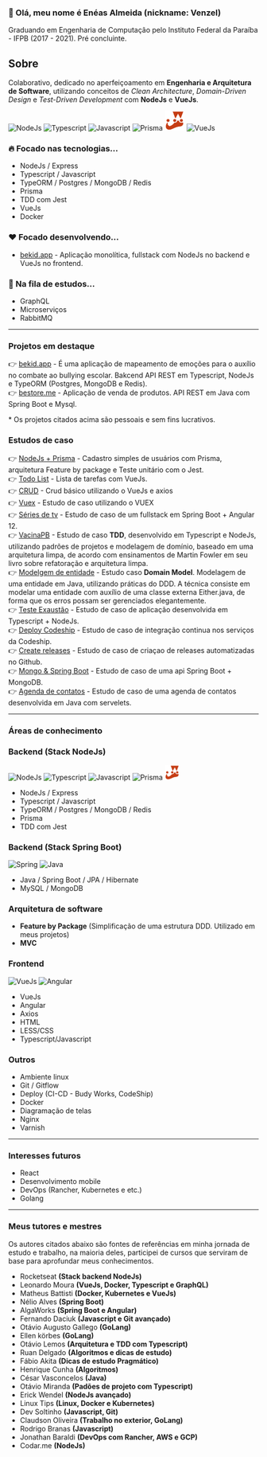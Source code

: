 ### 👋 Olá, meu nome é Enéas Almeida (nickname: Venzel)

Graduando em Engenharia de Computação pelo Instituto Federal da Paraíba - IFPB (2017 - 2021). Pré concluinte.

## Sobre

Colaborativo, dedicado no aperfeiçoamento em <b>Engenharia e Arquitetura de Software</b>, utilizando conceitos de _Clean Architecture_, _Domain-Driven Design_ e _Test-Driven Development_ com **NodeJs** e **VueJs**.

<p align="left">
  <img src="https://cdn.worldvectorlogo.com/logos/nodejs-2.svg" alt="NodeJs" title="NodeJs" height="45" /> 
  <img src="https://cdn.worldvectorlogo.com/logos/typescript.svg" alt="Typescript" title="Typescript" width="40" height="40" /> 
  <img src="https://cdn.worldvectorlogo.com/logos/logo-javascript.svg" alt="Javascript" title="Javascript" width="40" height="40" /> 
  <img src="https://cdn.worldvectorlogo.com/logos/prisma-4.svg" alt="Prisma" title="Prisma" width="40" height="40" /> 
  <img src="./images/jest.svg" alt="Jest" title="Jest" width="40" height="40" />  
  <img src="https://cdn.worldvectorlogo.com/logos/vue-9.svg" alt="VueJs" title="VueJs" width="40" height="40" /> 
</p>

### 🔥 Focado nas tecnologias...

-   NodeJs / Express
-   Typescript / Javascript
-   TypeORM / Postgres / MongoDB / Redis
-   Prisma
-   TDD com Jest
-   VueJs
-   Docker

### ❤️ Focado desenvolvendo...

-   <a href="https://github.com/venzel/bekid-backend">bekid.app</a> - Aplicação monolítica, fullstack com NodeJs no backend e VueJs no frontend.<br />

### 📜 Na fila de estudos...

-   GraphQL
-   Microserviços
-   RabbitMQ

<hr>

### Projetos em destaque

👉 <a href="https://github.com/venzel/bekid-backend">bekid.app</a> - É uma aplicação de mapeamento de emoções para o auxílio no combate ao bullying escolar. Bakcend API REST em Typescript, NodeJs e TypeORM (Postgres, MongoDB e Redis).<br />
👉 <a href="https://github.com/venzel/bestore">bestore.me</a> - Aplicação de venda de produtos. API REST em Java com Spring Boot e Mysql. <br />

\* Os projetos citados acima são pessoais e sem fins lucrativos.

### Estudos de caso

👉 <a href="https://github.com/venzel/nodejs-prisma">NodeJs + Prisma</a> - Cadastro simples de usuários com Prisma, arquitetura Feature by package e Teste unitário com o Jest.<br />
👉 <a href="https://github.com/venzel/todo-vue">Todo List</a> - Lista de tarefas com VueJs.<br />
👉 <a href="https://github.com/venzel/crud-axios-vue">CRUD</a> - Crud básico utilizando o VueJs e axios<br />
👉 <a href="https://github.com/venzel/vuex">Vuex</a> - Estudo de caso utilizando o VUEX<br />
👉 <a href="https://github.com/venzel/series-tv-backend">Séries de tv</a> - Estudo de caso de um fullstack em Spring Boot + Angular 12.<br />
👉 <a href="https://github.com/venzel/vacina_pb">VacinaPB</a> - Estudo de caso **TDD**, desenvolvido em Typescript e NodeJs, utilizando padrões de projetos e modelagem de domínio, baseado em uma arquitetura limpa, de acordo com ensinamentos de Martin Fowler em seu livro sobre refatoração e arquitetura limpa.<br />
👉 <a href="https://github.com/venzel/modelagem_entidade">Modelgem de entidade</a> - Estudo caso **Domain Model**. Modelagem de uma entidade em Java, utilizando práticas do DDD. A técnica consiste em modelar uma entidade com auxílio de uma classe externa Either.java, de forma que os erros possam ser gerenciados elegantemente.<br />
👉 <a href="https://github.com/venzel/teste_exaustao">Teste Exaustão</a> - Estudo de caso de aplicação desenvolvida em Typescript + NodeJs.<br />
👉 <a href="https://github.com/venzel/deploy_codeship">Deploy Codeship</a> - Estudo de caso de integração continua nos serviços da Codeship.<br />
👉 <a href="https://github.com/venzel/create_releases">Create releases</a> - Estudo de caso de criaçao de releases automatizadas no Github.<br />
👉 <a href="https://github.com/venzel/mongo_spring">Mongo & Spring Boot</a> - Estudo de caso de uma api Spring Boot + MongoDB.<br />
👉 <a href="https://github.com/venzel/agenda_contatos">Agenda de contatos</a> - Estudo de caso de uma agenda de contatos desenvolvida em Java com servelets.<br />

<hr>

### Áreas de conhecimento

### Backend (Stack NodeJs)

<p align="left">
  <img src="https://cdn.worldvectorlogo.com/logos/nodejs-icon.svg" alt="NodeJs" title="NodeJs" width="30" height="30" />
  <img src="https://cdn.worldvectorlogo.com/logos/typescript.svg" alt="Typescript" title="Typescript" width="30" height="30" />
  <img src="https://cdn.worldvectorlogo.com/logos/logo-javascript.svg" alt="Javascript" title="Javascript" width="30" height="30" />
  <img src="https://cdn.worldvectorlogo.com/logos/prisma-4.svg" alt="Prisma" title="Prisma" width="30" height="30" />
  <img src="./images/jest.svg" alt="Jest" title="Jest" width="30" height="30" />
</p>

-   NodeJs / Express
-   Typescript / Javascript
-   TypeORM / Postgres / MongoDB / Redis
-   Prisma
-   TDD com Jest

### Backend (Stack Spring Boot)

<p align="left">
  <img src="https://cdn.worldvectorlogo.com/logos/spring-3.svg" alt="Spring" title="Spring" width="35" height="35" />
  <img src="https://cdn.worldvectorlogo.com/logos/java-duke.svg" alt="Java" title="Java" width="35" height="35" /> 
</p>

-   Java / Spring Boot / JPA / Hibernate
-   MySQL / MongoDB

### Arquitetura de software

-   **Feature by Package** (Simplificação de uma estrutura DDD. Utilizado em meus projetos)
-   **MVC**

### Frontend

<span><img src="https://cdn.worldvectorlogo.com/logos/vue-9.svg" alt="VueJs" title="VueJS" width="35" height="35" /></span>
<span><img src="https://cdn.worldvectorlogo.com/logos/angular-icon-1.svg" alt="Angular" title="Angular" width="35" height="35" /></span>

-   VueJs
-   Angular
-   Axios
-   HTML
-   LESS/CSS
-   Typescript/Javascript

### Outros

-   Ambiente linux
-   Git / Gitflow
-   Deploy (CI-CD - Budy Works, CodeShip)
-   Docker
-   Diagramação de telas
-   Nginx
-   Varnish

<hr>

### Interesses futuros

-   React
-   Desenvolvimento mobile
-   DevOps (Rancher, Kubernetes e etc.)
-   Golang

<hr>

### Meus tutores e mestres

Os autores citados abaixo são fontes de referências em minha jornada de estudo e trabalho, na maioria deles, participei de cursos que serviram de base para aprofundar meus conhecimentos.

-   Rocketseat **(Stack backend NodeJs)**
-   Leonardo Moura **(VueJs, Docker, Typescript e GraphQL)**
-   Matheus Battisti **(Docker, Kubernetes e VueJs)**
-   Nélio Alves **(Spring Boot)**
-   AlgaWorks **(Spring Boot e Angular)**
-   Fernando Daciuk **(Javascript e Git avançado)**
-   Otávio Augusto Gallego **(GoLang)**
-   Ellen körbes **(GoLang)**
-   Otávio Lemos **(Arquitetura e TDD com Typescript)**
-   Ruan Delgado **(Algoritmos e dicas de estudo)**
-   Fábio Akita **(Dicas de estudo Pragmático)**
-   Henrique Cunha **(Algoritmos)**
-   César Vasconcelos **(Java)**
-   Otávio Miranda **(Padões de projeto com Typescript)**
-   Erick Wendel **(NodeJs avançado)**
-   Linux Tips **(Linux, Docker e Kubernetes)**
-   Dev Soltinho **(Javascript, Git)**
-   Claudson Oliveira **(Trabalho no exterior, GoLang)**
-   Rodrigo Branas **(Javascript)**
-   Jonathan Baraldi **(DevOps com Rancher, AWS e GCP)**
-   Codar.me **(NodeJs)**
